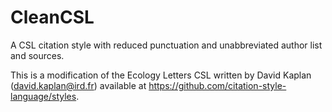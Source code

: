 # CleanCSL
A CSL citation style with reduced punctuation and unabbreviated author list and sources.

This is a modification of the Ecology Letters CSL written by David Kaplan (david.kaplan@ird.fr) available at https://github.com/citation-style-language/styles.
